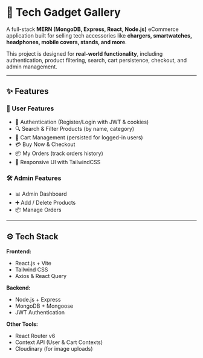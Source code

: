 # 🛒 Tech Gadget Gallery

A full-stack **MERN (MongoDB, Express, React, Node.js)** eCommerce application built for selling tech accessories like **chargers, smartwatches, headphones, mobile covers, stands, and more**.  

This project is designed for **real-world functionality**, including authentication, product filtering, search, cart persistence, checkout, and admin management.  

---

## ✨ Features

### 👤 User Features
- 🔐 Authentication (Register/Login with JWT & cookies)  
- 🔍 Search & Filter Products (by name, category)  
- 🛒 Cart Management (persisted for logged-in users)  
- 💳 Buy Now & Checkout 
- 📦 My Orders (track orders history)  
- 🎨 Responsive UI with TailwindCSS  

### 🛠️ Admin Features
- 📊 Admin Dashboard  
- ➕ Add / Delete Products  
- 📦 Manage Orders  


---

## ⚙️ Tech Stack

**Frontend:**  
- React.js + Vite  
- Tailwind CSS   
- Axios & React Query  

**Backend:**  
- Node.js + Express  
- MongoDB + Mongoose  
- JWT Authentication  
  

**Other Tools:**  
- React Router v6  
- Context API (User & Cart Contexts)  
- Cloudinary (for image uploads)  


